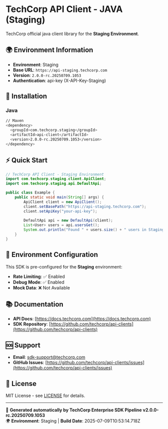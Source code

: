 # TechCorp API Client - JAVA (Staging)

TechCorp official java client library for the **Staging Environment**.

## 🌍 Environment Information

- **Environment**: Staging
- **Base URL**: `https://api-staging.techcorp.com`
- **Version**: `2.0.0-rc.20250709.1053`
- **Authentication**: api-key (X-API-Key-Staging)

## 🚀 Installation

### Java

```bash
// Maven
<dependency>
  <groupId>com.techcorp.staging</groupId>
  <artifactId>api-client</artifactId>
  <version>2.0.0-rc.20250709.1053</version>
</dependency>
```

## ⚡ Quick Start

```java
// TechCorp API Client - Staging Environment
import com.techcorp.staging.client.ApiClient;
import com.techcorp.staging.api.DefaultApi;

public class Example {
    public static void main(String[] args) {
        ApiClient client = new ApiClient();
        client.setBasePath("https://api-staging.techcorp.com");
        client.setApiKey("your-api-key");
        
        DefaultApi api = new DefaultApi(client);
        List<User> users = api.usersGet();
        System.out.println("Found " + users.size() + " users in Staging");
    }
}
```

## 🔧 Environment Configuration

This SDK is pre-configured for the **Staging** environment:

- **Rate Limiting**: ✅ Enabled
- **Debug Mode**: ✅ Enabled  
- **Mock Data**: ❌ Not Available

## 📚 Documentation

- **API Docs**: [https://docs.techcorp.com](https://docs.techcorp.com)
- **SDK Repository**: [https://github.com/techcorp/api-clients](https://github.com/techcorp/api-clients)

## 🆘 Support

- **Email**: [sdk-support@techcorp.com](mailto:sdk-support@techcorp.com)
- **GitHub Issues**: [https://github.com/techcorp/api-clients/issues](https://github.com/techcorp/api-clients/issues)

## 📄 License

MIT License - see [LICENSE](https://opensource.org/licenses/MIT) for details.

---
🤖 **Generated automatically by TechCorp Enterprise SDK Pipeline v2.0.0-rc.20250709.1053**  
🌍 **Environment**: Staging | **Build Date**: 2025-07-09T10:53:14.718Z
